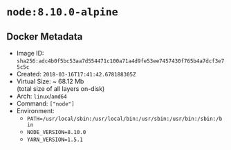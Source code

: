 # `node:8.10.0-alpine`

## Docker Metadata

- Image ID: `sha256:adc4b0f5bc53aa7d554471c100a71a4d9fe53ee7457430f765b4a7dcf3e75c5c`
- Created: `2018-03-16T17:41:42.678188305Z`
- Virtual Size: ~ 68.12 Mb  
  (total size of all layers on-disk)
- Arch: `linux`/`amd64`
- Command: `["node"]`
- Environment:
  - `PATH=/usr/local/sbin:/usr/local/bin:/usr/sbin:/usr/bin:/sbin:/bin`
  - `NODE_VERSION=8.10.0`
  - `YARN_VERSION=1.5.1`
